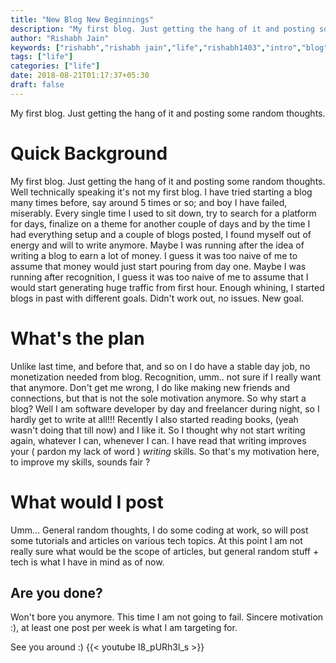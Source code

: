 ```yaml
---
title: "New Blog New Beginnings"
description: "My first blog. Just getting the hang of it and posting some random thoughts."
author: "Rishabh Jain"
keywords: ["rishabh","rishabh jain","life","rishabh1403","intro","blog"]
tags: ["life"]
categories: ["life"]
date: 2018-08-21T01:17:37+05:30
draft: false
---
```

My first blog. Just getting the hang of it and posting some random thoughts.
<!--more-->
# Quick Background
My first blog. Just getting the hang of it and posting some random thoughts.
Well technically speaking it's not my first blog. I have tried starting a blog many times before, say around 5 times or so; and boy I have failed, miserably. Every single time I used to sit down, try to search for a platform for days, finalize on a theme for another couple of days and by the time I had everything setup and a couple of blogs posted, I found myself out of energy and will to write anymore. Maybe I was running after the idea of writing a blog to earn a lot of money. I guess it was too naive of me to assume that money would just start pouring from day one. Maybe I was running after recognition, I guess it was too naive of me to assume that I would start generating huge traffic from first hour. Enough whining, I started blogs in past with different goals. Didn't work out, no issues. New goal.
# What's the plan
Unlike last time, and before that, and so on I do have a stable day job, no monetization needed from blog. Recognition, umm.. not sure if I really want that anymore. Don't get me wrong, I do like making new friends and connections, but that is not the sole motivation anymore. So why start a blog? Well I am software developer by day and freelancer during night, so I hardly get to write at all!!! Recently I also started reading books, (yeah wasn't doing that till now) and I like it. So I thought why not start writing again, whatever I can, whenever I can. I have read that writing improves your ( pardon my lack of word ) *writing* skills. So that's my motivation here, to improve my skills, sounds fair ?
# What would I post
Umm... General random thoughts, I do some coding at work, so will post some tutorials and articles on various tech topics. At this point I am not really sure what would be the scope of articles, but general random stuff + tech is what I have in mind as of now.
## Are you done?
Won't bore you anymore. This time I am not going to fail. Sincere motivation :), at least one post per week is what I am targeting for.

See you around :) 
{{< youtube I8_pURh3l_s >}}
